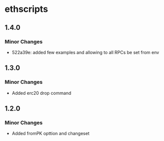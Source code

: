 # ethscripts

## 1.4.0

### Minor Changes

- 522a39e: added few examples and allowing to all RPCs be set from env

## 1.3.0

### Minor Changes

- Added erc20 drop command

## 1.2.0

### Minor Changes

- Added fromPK opttion and changeset
